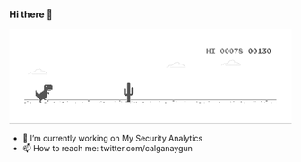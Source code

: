 ### Hi there 👋

![image](https://github.com/calganaygun/calganaygun/blob/master/dino.gif)

- 🔭 I’m currently working on My Security Analytics
- 📫 How to reach me: twitter.com/calganaygun

<!--
**calganaygun/calganaygun** is a ✨ _special_ ✨ repository because its `README.md` (this file) appears on your GitHub profile.

Here are some ideas to get you started:

- 🔭 I’m currently working on ...
- 🌱 I’m currently learning ...
- 👯 I’m looking to collaborate on ...
- 🤔 I’m looking for help with ...
- 💬 Ask me about ...
- 📫 How to reach me: ...
- 😄 Pronouns: ...
- ⚡ Fun fact: ...
-->

